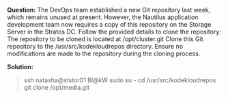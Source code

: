 **Question:**
The DevOps team established a new Git repository last week, which remains unused at present. However, the Nautilus application development team now requires a copy of this repository on the Storage Server in the Stratos DC. 
Follow the provided details to clone the repository: The repository to be cloned is located at /opt/cluster.git 
Clone this Git repository to the /usr/src/kodekloudrepos directory. Ensure no modifications are made to the repository during the cloning process.

**Solution:**
> ssh natasha@ststor01
Bl@kW
sudo su -
cd /usr/src/kodekloudrepos
git clone /opt/media.git
